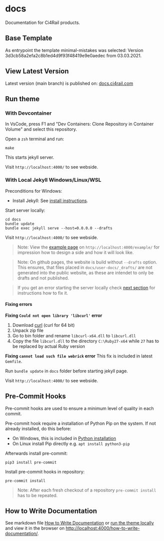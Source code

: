 # docs

Documentation for Ci4Rail products.

## Base Template

As entrypoint the template minimal-mistakes was selected:
Version 3d3cb58a2efa2c8b1ed4d9f93f48419e9e0aedec from 03.03.2021.

## View Latest Version

Latest version (main branch) is published on: [docs.ci4rail.com](https://docs.ci4rail.com/)

## Run theme

### With Devcontainer

In VsCode, press F1 and "Dev Containers: Clone Repository in Container Volume" and select this repository.

Open a `zsh` terminal and run:
```
make
```

This starts jekyll server.

Visit `http://localhost:4000/` to see webside.

### With Local Jekyll Windows/Linux/WSL

Preconditions for Windows:
* Install Jekyll: See [install instructions](https://jekyllrb.com/docs/installation/windows/).

Start server locally:
```
cd docs
bundle update
bundle exec jekyll serve --host=0.0.0.0 --drafts
```

Visit `http://localhost:4000/` to see webside.

> Note: View the [example page](docs/user-docs/_drafts/example.md) on `http://localhost:4000/example/` for impression how to design a side and how it will look like.

> Note: On github pages, the website is build without `--drafts` option. This ensures, that files placed in `docs/user-docs/_drafts/` are not generated into the public website, as these are intendet to only be drafts and not published.

> If you get an error starting the server locally check [next section](#fixing-could-not-open-library-libcurl-error) for instructions how to fix it.


#### Fixing errors

**Fixing `Could not open library 'libcurl'` error**
1. Download [curl](https://curl.se/windows/) (curl for 64 bit)
2. Unpack zip file
3. Go to bin folder and rename `libcurl-x64.dll` to `libcurl.dll`
4. Copy the file `libcurl.dll` to the directory `C:\Ruby27-x64` while `27` has to be replaced by actual Ruby version


**Fixing `cannot load such file webrick` error**
This fix is included in latest `Gemfile`.

Run `bundle update` in `docs` folder before starting jekyll page.


Visit `http://localhost:4000/` to see webside.


## Pre-Commit Hooks

Pre-commit hooks are used to ensure a minimum level of quality in each commit.

Pre-commit hook require a installation of Python Pip on the system. If not already installed, do this before:
* On Windows, this is included in [Python installation](https://www.python.org/downloads/)
* On Linux install Pip directly e.g. `apt install python3-pip`

Afterwards install pre-commit:

```
pip3 install pre-commit
```

Install pre-commit hooks in repository:
```
pre-commit install
```

> Note: After each fresh checkout of a repository `pre-commit install` has to be repeated.

## How to Write Documentation
See markdown file [How to Write Documentation](docs/user-docs/_drafts/how-to-write-documentation.md) or [run the theme locally](#run-theme-locally) and
view it in the browser on [http://localhost:4000/how-to-write-documentation/](http://localhost:4000/how-to-write-documentation/).
